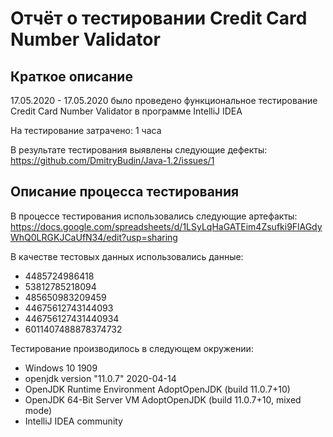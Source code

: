 # Отчёт о тестировании Credit Card Number Validator

## Краткое описание

17.05.2020 - 17.05.2020 было проведено  функциональное тестирование Credit Card Number Validator в программе  IntelliJ IDEA

На тестирование затрачено: 1 часа

В результате тестирования выявлены следующие дефекты:
https://github.com/DmitryBudin/Java-1.2/issues/1

## Описание процесса тестирования

В процессе тестирования использовались следующие артефакты:
https://docs.google.com/spreadsheets/d/1LSyLqHaGATEim4Zsufki9FlAGdyWhQ0LRGKJCaUfN34/edit?usp=sharing


В качестве тестовых данных использовались данные:
* 4485724986418
* 53812785218094
* 485650983209459
* 44675612743144093
* 446756127431440934
* 6011407488878374732


Тестирование производилось в следующем окружении:
* Windows 10 1909
* openjdk version "11.0.7" 2020-04-14
* OpenJDK Runtime Environment AdoptOpenJDK (build 11.0.7+10)
* OpenJDK 64-Bit Server VM AdoptOpenJDK (build 11.0.7+10, mixed mode)
* IntelliJ IDEA community
